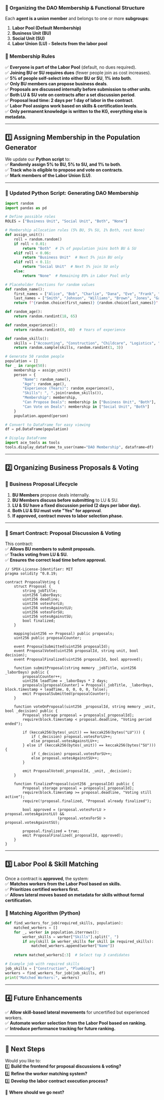 ### **🔹 Organizing the DAO Membership & Functional Structure**

Each **agent is a union member** and belongs to one or more **subgroups**:

1. **Labor Pool (Default Membership)**
2. **Business Unit (BU)**
3. **Social Unit (SU)**
4. **Labor Union (LU) - Selects from the labor pool**

### **📌 Membership Rules**

✅ **Everyone is part of the Labor Pool** (default, no dues required).  
✅ **Joining BU or SU requires dues** (fewer people join as cost increases).  
✅ **5% of people self-select into either BU or SU**, **1% into both**.  
✅ **Only BU members can propose business deals**.  
✅ **Proposals are discussed internally before submission to other units**.  
✅ **Both LU & SU vote on contracts after a set discussion period**.  
✅ **Proposal lead time: 2 days per 1 day of labor in the contract**.  
✅ **Labor Pool assigns work based on skills & certification levels**.  
✅ **Only permanent knowledge is written to the KG, everything else is metadata.**

---

## **1️⃣ Assigning Membership in the Population Generator**

We update our **Python script** to:  
✅ **Randomly assign 5% to BU, 5% to SU, and 1% to both**.  
✅ **Track who is eligible to propose and vote on contracts**.  
✅ **Mark members of the Labor Union (LU)**.

---

### **📍 Updated Python Script: Generating DAO Membership**

```python
import random
import pandas as pd

# Define possible roles
ROLES = ["Business Unit", "Social Unit", "Both", "None"]

# Membership allocation rules (5% BU, 5% SU, 1% Both, rest None)
def assign_unit():
    roll = random.random()
    if roll < 0.01:  
        return "Both"  # 1% of population joins both BU & SU
    elif roll < 0.06:  
        return "Business Unit"  # Next 5% join BU only
    elif roll < 0.11:  
        return "Social Unit"  # Next 5% join SU only
    else:
        return "None"  # Remaining 89% in Labor Pool only

# Placeholder functions for random values
def random_name():
    first_names = ["Alice", "Bob", "Charlie", "Dana", "Eve", "Frank", "Grace", "Hank", "Ivy", "Jack"]
    last_names = ["Smith", "Johnson", "Williams", "Brown", "Jones", "Garcia", "Miller", "Davis", "Rodriguez", "Martinez"]
    return f"{random.choice(first_names)} {random.choice(last_names)}"

def random_age():
    return random.randint(18, 65)

def random_experience():
    return random.randint(0, 40)  # Years of experience

def random_skills():
    skills = ["Accounting", "Construction", "Childcare", "Logistics", "Marketing", "Management", "Finance", "Legal", "Plumbing", "Electrician"]
    return random.sample(skills, random.randint(1, 3))

# Generate 50 random people
population = []
for _ in range(50):
    membership = assign_unit()
    person = {
        "Name": random_name(),
        "Age": random_age(),
        "Experience (Years)": random_experience(),
        "Skills": ", ".join(random_skills()),
        "Membership": membership,
        "Can Propose Deals": membership in ["Business Unit", "Both"],
        "Can Vote on Deals": membership in ["Social Unit", "Both"]
    }
    population.append(person)

# Convert to DataFrame for easy viewing
df = pd.DataFrame(population)

# Display DataFrame
import ace_tools as tools
tools.display_dataframe_to_user(name="DAO Membership", dataframe=df)
```

---

## **2️⃣ Organizing Business Proposals & Voting**

### **📌 Business Proposal Lifecycle**

1. **BU Members** propose deals internally.
2. **BU Members discuss before submitting** to LU & SU.
3. **LU & SU have a fixed discussion period (2 days per labor day).**
4. **Both LU & SU must vote "Yes" for approval**.
5. **If approved, contract moves to labor selection phase.**

---

### **📍 Smart Contract: Proposal Discussion & Voting**

This contract:  
✅ **Allows BU members to submit proposals.**  
✅ **Tracks voting from LU & SU.**  
✅ **Ensures the correct lead time before approval.**

```solidity
// SPDX-License-Identifier: MIT
pragma solidity ^0.8.19;

contract ProposalVoting {
    struct Proposal {
        string jobTitle;
        uint256 laborDays;
        uint256 deadline;
        uint256 votesForLU;
        uint256 votesAgainstLU;
        uint256 votesForSU;
        uint256 votesAgainstSU;
        bool finalized;
    }

    mapping(uint256 => Proposal) public proposals;
    uint256 public proposalCounter;

    event ProposalSubmitted(uint256 proposalId);
    event ProposalVoted(uint256 proposalId, string unit, bool decision);
    event ProposalFinalized(uint256 proposalId, bool approved);

    function submitProposal(string memory _jobTitle, uint256 _laborDays) public {
        proposalCounter++;
        uint256 leadTime = _laborDays * 2 days;
        proposals[proposalCounter] = Proposal(_jobTitle, _laborDays, block.timestamp + leadTime, 0, 0, 0, 0, false);
        emit ProposalSubmitted(proposalCounter);
    }

    function voteOnProposal(uint256 _proposalId, string memory _unit, bool _decision) public {
        Proposal storage proposal = proposals[_proposalId];
        require(block.timestamp < proposal.deadline, "Voting period ended");

        if (keccak256(bytes(_unit)) == keccak256(bytes("LU"))) {
            if (_decision) proposal.votesForLU++;
            else proposal.votesAgainstLU++;
        } else if (keccak256(bytes(_unit)) == keccak256(bytes("SU"))) {
            if (_decision) proposal.votesForSU++;
            else proposal.votesAgainstSU++;
        }

        emit ProposalVoted(_proposalId, _unit, _decision);
    }

    function finalizeProposal(uint256 _proposalId) public {
        Proposal storage proposal = proposals[_proposalId];
        require(block.timestamp >= proposal.deadline, "Voting still active");
        require(!proposal.finalized, "Proposal already finalized");

        bool approved = (proposal.votesForLU > proposal.votesAgainstLU) && 
                        (proposal.votesForSU > proposal.votesAgainstSU);

        proposal.finalized = true;
        emit ProposalFinalized(_proposalId, approved);
    }
}
```

---

## **3️⃣ Labor Pool & Skill Matching**

Once a contract is **approved**, the system:  
✅ **Matches workers from the Labor Pool based on skills.**  
✅ **Prioritizes certified workers first.**  
✅ **Allows lateral moves based on metadata for skills without formal certification.**

### **📍 Matching Algorithm (Python)**

```python
def find_workers_for_job(required_skills, population):
    matched_workers = []
    for _, worker in population.iterrows():
        worker_skills = worker["Skills"].split(", ")
        if any(skill in worker_skills for skill in required_skills):
            matched_workers.append(worker["Name"])
    
    return matched_workers[:3]  # Select top 3 candidates

# Example job with required skills
job_skills = ["Construction", "Plumbing"]
workers = find_workers_for_job(job_skills, df)
print("Matched Workers:", workers)
```

---

## **4️⃣ Future Enhancements**

✅ **Allow skill-based lateral movements** for uncertified but experienced workers.  
✅ **Automate worker selection from the Labor Pool based on ranking.**  
✅ **Introduce performance tracking for future ranking.**

---

## **🔹 Next Steps**

Would you like to:  
1️⃣ **Build the frontend for proposal discussions & voting?**  
2️⃣ **Refine the worker matching system?**  
3️⃣ **Develop the labor contract execution process?**

🚀 **Where should we go next?**